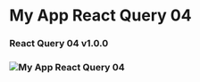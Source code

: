 # My App React Query 04

### React Query 04 v1.0.0
### ![My App React Query 04](https://github.com/AndriiKot/React_Query__01/blob/main/__demo__/images/img_v1_0_0.png)
